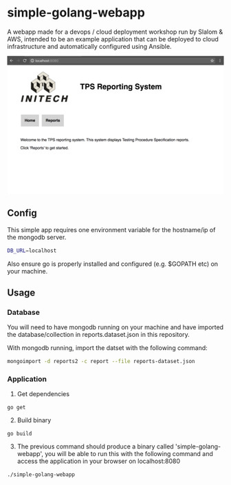 # simple-golang-webapp
A webapp made for a devops / cloud deployment workshop run by Slalom & AWS, intended to be an example application that can be deployed to cloud infrastructure and automatically configured using Ansible.

<img width="654" src="https://raw.githubusercontent.com/mattchilds1/simple-golang-webapp/master/screenshots/screenshot.png" />

## Config

This simple app requires one environment variable for the hostname/ip of the mongodb server.

```bash
DB_URL=localhost
```

Also ensure go is properly installed and configured (e.g. $GOPATH etc) on your machine.

## Usage

### Database
You will need to have mongodb running on your machine and have imported the database/collection in reports.dataset.json in this repository.

With mongodb running, import the datset with the following command:

```bash
mongoimport -d reports2 -c report --file reports-dataset.json
```

### Application
1. Get dependencies
```Golang
go get
```

2. Build binary
```Golang
go build
```

3. The previous command should produce a binary called 'simple-golang-webapp', you will be able to run this with the following command and access the application in your browser on localhost:8080
```bash
./simple-golang-webapp
```
